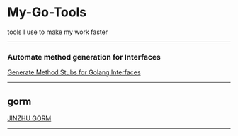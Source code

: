 # My-Go-Tools
tools I use to make my work faster

--- 

### Automate method generation for Interfaces
<a href="https://marketplace.visualstudio.com/items?itemName=ricardoerikson.vscode-go-impl-methods">Generate Method Stubs for Golang Interfaces</a>

---

## gorm 
<a href="github.com/jinzhu/gorm" > JINZHU GORM </a>

---
